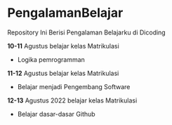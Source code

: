# PengalamanBelajar
Repository Ini Berisi Pengalaman Belajarku di Dicoding


**10-11**  Agustus belajar kelas Matrikulasi
* Logika pemrogramman

**11-12**  Agustus belajar kelas Matrikulasi
* Belajar menjadi Pengembang Software

**12-13**  Agustus 2022 belajar kelas Matrikulasi
* Belajar dasar-dasar Github


